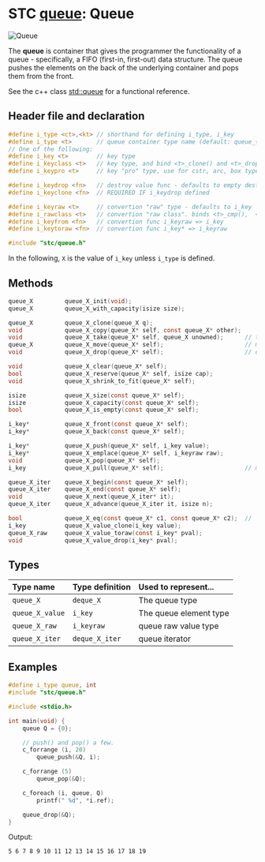 # STC [queue](../include/stc/queue.h): Queue
![Queue](pics/queue.jpg)

The **queue** is container that gives the programmer the functionality of a queue - specifically, a FIFO (first-in, first-out) data structure. The queue pushes the elements on the back of the underlying container and pops them from the front.

See the c++ class [std::queue](https://en.cppreference.com/w/cpp/container/queue) for a functional reference.

## Header file and declaration
```c
#define i_type <ct>,<kt> // shorthand for defining i_type, i_key
#define i_type <t>       // queue container type name (default: queue_{i_key})
// One of the following:
#define i_key <t>        // key type
#define i_keyclass <t>   // key type, and bind <t>_clone() and <t>_drop() function names
#define i_keypro <t>     // key "pro" type, use for cstr, arc, box types

#define i_keydrop <fn>   // destroy value func - defaults to empty destruct
#define i_keyclone <fn>  // REQUIRED IF i_keydrop defined

#define i_keyraw <t>     // convertion "raw" type - defaults to i_key
#define i_rawclass <t>   // convertion "raw class". binds <t>_cmp(),  <t>_eq(),  <t>_hash()
#define i_keyfrom <fn>   // convertion func i_keyraw => i_key
#define i_keytoraw <fn>  // convertion func i_key* => i_keyraw

#include "stc/queue.h"
```
In the following, `X` is the value of `i_key` unless `i_type` is defined.


## Methods

```c
queue_X         queue_X_init(void);
queue_X         queue_X_with_capacity(isize size);

queue_X         queue_X_clone(queue_X q);
void            queue_X_copy(queue_X* self, const queue_X* other);
void            queue_X_take(queue_X* self, queue_X unowned);      // take ownership of unowned
queue_X         queue_X_move(queue_X* self);                       // move
void            queue_X_drop(queue_X* self);                       // destructor

void            queue_X_clear(queue_X* self);
bool            queue_X_reserve(queue_X* self, isize cap);
void            queue_X_shrink_to_fit(queue_X* self);

isize           queue_X_size(const queue_X* self);
isize           queue_X_capacity(const queue_X* self);
bool            queue_X_is_empty(const queue_X* self);

i_key*          queue_X_front(const queue_X* self);
i_key*          queue_X_back(const queue_X* self);

i_key*          queue_X_push(queue_X* self, i_key value);
i_key*          queue_X_emplace(queue_X* self, i_keyraw raw);
void            queue_X_pop(queue_X* self);
i_key           queue_X_pull(queue_X* self);                       // move out last element

queue_X_iter    queue_X_begin(const queue_X* self);
queue_X_iter    queue_X_end(const queue_X* self);
void            queue_X_next(queue_X_iter* it);
queue_X_iter    queue_X_advance(queue_X_iter it, isize n);

bool            queue_X_eq(const queue_X* c1, const queue_X* c2);  //  require i_eq/i_cmp/i_less.
i_key           queue_X_value_clone(i_key value);
queue_X_raw     queue_X_value_toraw(const i_key* pval);
void            queue_X_value_drop(i_key* pval);
```

## Types

| Type name          | Type definition     | Used to represent...    |
|:-------------------|:--------------------|:------------------------|
| `queue_X`          | `deque_X`           | The queue type          |
| `queue_X_value`    | `i_key`             | The queue element type  |
| `queue_X_raw`      | `i_keyraw`          | queue raw value type    |
| `queue_X_iter`     | `deque_X_iter`      | queue iterator          |

## Examples
```c
#define i_type queue, int
#include "stc/queue.h"

#include <stdio.h>

int main(void) {
    queue Q = {0};

    // push() and pop() a few.
    c_forrange (i, 20)
        queue_push(&Q, i);

    c_forrange (5)
        queue_pop(&Q);

    c_foreach (i, queue, Q)
        printf(" %d", *i.ref);

    queue_drop(&Q);
}

```
Output:
```
5 6 7 8 9 10 11 12 13 14 15 16 17 18 19
```
